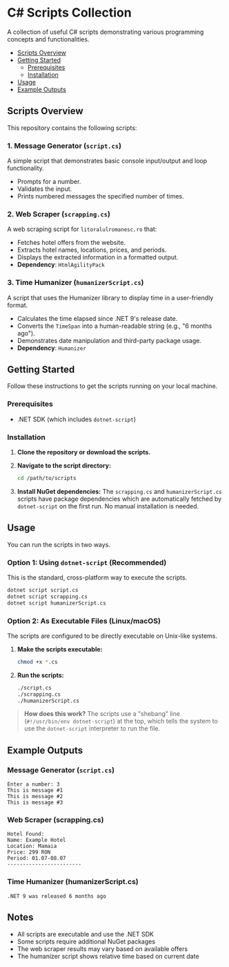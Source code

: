 # C# Scripts Collection

A collection of useful C# scripts demonstrating various programming concepts and functionalities.

*   [Scripts Overview](#scripts-overview)
*   [Getting Started](#getting-started)
    *   [Prerequisites](#prerequisites)
    *   [Installation](#installation)
*   [Usage](#usage)
*   [Example Outputs](#example-outputs)

## Scripts Overview

This repository contains the following scripts:

### 1. Message Generator (`script.cs`)
A simple script that demonstrates basic console input/output and loop functionality.
- Prompts for a number.
- Validates the input.
- Prints numbered messages the specified number of times.

### 2. Web Scraper (`scrapping.cs`)
A web scraping script for `litoralulromanesc.ro` that:
- Fetches hotel offers from the website.
- Extracts hotel names, locations, prices, and periods.
- Displays the extracted information in a formatted output.
- **Dependency**: `HtmlAgilityPack`

### 3. Time Humanizer (`humanizerScript.cs`)
A script that uses the Humanizer library to display time in a user-friendly format.
- Calculates the time elapsed since .NET 9's release date.
- Converts the `TimeSpan` into a human-readable string (e.g., "6 months ago").
- Demonstrates date manipulation and third-party package usage.
- **Dependency**: `Humanizer`

## Getting Started

Follow these instructions to get the scripts running on your local machine.

### Prerequisites

- .NET SDK (which includes `dotnet-script`)

### Installation

1.  **Clone the repository or download the scripts.**

2.  **Navigate to the script directory:**
    ```bash
    cd /path/to/scripts
    ```

3.  **Install NuGet dependencies:**
    The `scrapping.cs` and `humanizerScript.cs` scripts have package dependencies which are automatically fetched by `dotnet-script` on the first run. No manual installation is needed.

## Usage

You can run the scripts in two ways.

### Option 1: Using `dotnet-script` (Recommended)

This is the standard, cross-platform way to execute the scripts.

```bash
dotnet script script.cs
dotnet script scrapping.cs
dotnet script humanizerScript.cs
```

### Option 2: As Executable Files (Linux/macOS)

The scripts are configured to be directly executable on Unix-like systems.

1.  **Make the scripts executable:**
    ```bash
    chmod +x *.cs
    ```

2.  **Run the scripts:**
    ```bash
    ./script.cs
    ./scrapping.cs
    ./humanizerScript.cs
    ```
> **How does this work?** The scripts use a "shebang" line (`#!/usr/bin/env dotnet-script`) at the top, which tells the system to use the `dotnet-script` interpreter to run the file.

## Example Outputs

### Message Generator (`script.cs`)
```
Enter a number: 3
This is message #1
This is message #2
This is message #3
```

### Web Scraper (scrapping.cs)
```
Hotel Found:
Name: Example Hotel
Location: Mamaia
Price: 299 RON
Period: 01.07-08.07
------------------------
```

### Time Humanizer (humanizerScript.cs)
```
.NET 9 was released 6 months ago
```

## Notes

- All scripts are executable and use the .NET SDK
- Some scripts require additional NuGet packages
- The web scraper results may vary based on available offers
- The humanizer script shows relative time based on current date
